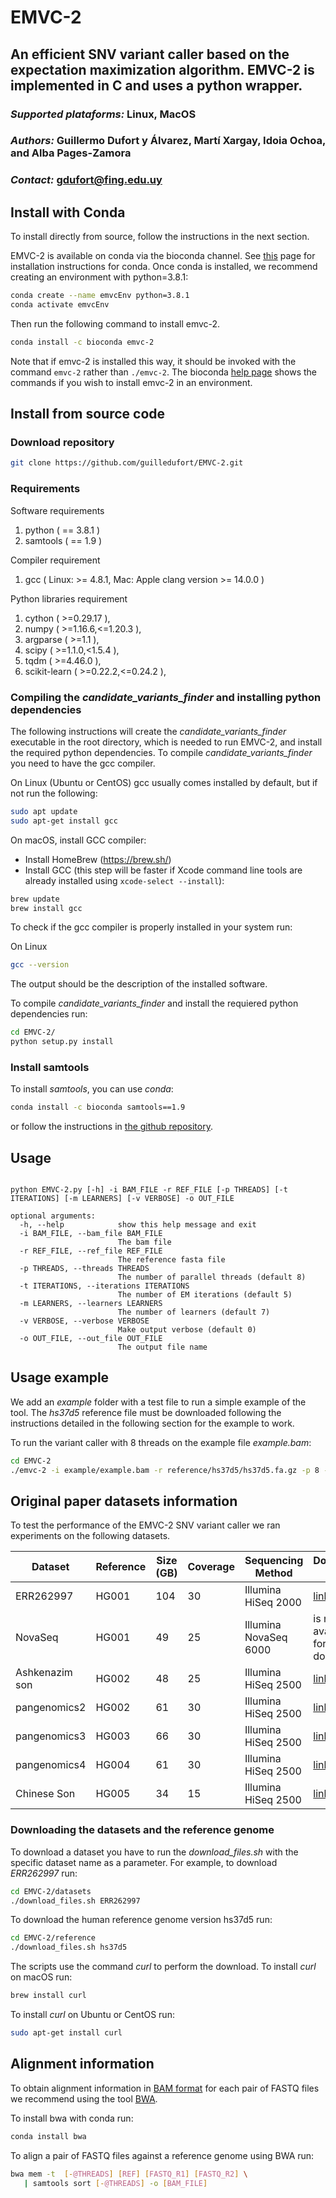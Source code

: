 # EMVC-2
## An efficient SNV variant caller based on the expectation maximization algorithm. EMVC-2 is implemented in C and uses a python wrapper.
### *Supported plataforms:* Linux, MacOS
### *Authors:* Guillermo Dufort y Álvarez, Martí Xargay, Idoia Ochoa, and Alba Pages-Zamora
### *Contact:* gdufort@fing.edu.uy

## Install with Conda

To install directly from source, follow the instructions in the next section.

EMVC-2 is available on conda via the bioconda channel. See [this](https://docs.conda.io/projects/conda/en/latest/user-guide/install/index.html) page for installation instructions for conda. Once conda is installed, we recommend creating an environment with python=3.8.1:
```bash
conda create --name emvcEnv python=3.8.1
conda activate emvcEnv
```

Then run the following command to install emvc-2.
```bash
conda install -c bioconda emvc-2
```
Note that if emvc-2 is installed this way, it should be invoked with the command `emvc-2` rather than `./emvc-2`. The bioconda [help page](https://bioconda.github.io/tutorials/gcb2020.html#conda-environments) shows the commands if you wish to install emvc-2 in an environment.

## Install from source code

### Download repository
```bash
git clone https://github.com/guilledufort/EMVC-2.git
```
### Requirements

Software requirements
1. python ( == 3.8.1 )
2. samtools ( == 1.9 )

Compiler requirement
1. gcc ( Linux: >= 4.8.1, Mac: Apple clang version >= 14.0.0 )

Python libraries requirement
1. cython ( >=0.29.17 ),
2. numpy ( >=1.16.6,<=1.20.3 ),
3. argparse ( >=1.1 ),
4. scipy ( >=1.1.0,<1.5.4 ),
5. tqdm ( >=4.46.0 ),
6. scikit-learn ( >=0.22.2,<=0.24.2 ),

### Compiling the *candidate_variants_finder* and installing python dependencies

The following instructions will create the *candidate_variants_finder* executable in the root directory, which is needed to run EMVC-2, and install the required python dependencies.
To compile *candidate_variants_finder* you need to have the gcc compiler. 

On Linux (Ubuntu or CentOS) gcc usually comes installed by default, but if not run the following:
```bash
sudo apt update
sudo apt-get install gcc
```

On macOS, install GCC compiler:
- Install HomeBrew (https://brew.sh/)
- Install GCC (this step will be faster if Xcode command line tools are already installed using ```xcode-select --install```):
```bash
brew update
brew install gcc
```

To check if the gcc compiler is properly installed in your system run:

On Linux
```bash
gcc --version
```
The output should be the description of the installed software.

To compile *candidate_variants_finder* and install the requiered python dependencies run:
```bash
cd EMVC-2/
python setup.py install
```

### Install samtools

To install *samtools*, you can use *conda*:
```bash
conda install -c bioconda samtools==1.9
```
or follow the instructions in [the github repository](https://github.com/samtools/samtools).

## Usage

```console 

python EMVC-2.py [-h] -i BAM_FILE -r REF_FILE [-p THREADS] [-t ITERATIONS] [-m LEARNERS] [-v VERBOSE] -o OUT_FILE

optional arguments:
  -h, --help            show this help message and exit
  -i BAM_FILE, --bam_file BAM_FILE
                        The bam file
  -r REF_FILE, --ref_file REF_FILE
                        The reference fasta file
  -p THREADS, --threads THREADS
                        The number of parallel threads (default 8)
  -t ITERATIONS, --iterations ITERATIONS
                        The number of EM iterations (default 5)
  -m LEARNERS, --learners LEARNERS
                        The number of learners (default 7)
  -v VERBOSE, --verbose VERBOSE
                        Make output verbose (default 0)
  -o OUT_FILE, --out_file OUT_FILE
                        The output file name

```


## Usage example
We add an *example* folder with a test file to run a simple example of the tool. The *hs37d5* reference file must be downloaded following the instructions detailed in the following section for the example to work.
<!-- If installed using conda, use the command `emvc-2` instead of `python EMVC-2.py`. -->

To run the variant caller with 8 threads on the example file *example.bam*:
```bash
cd EMVC-2
./emvc-2 -i example/example.bam -r reference/hs37d5/hs37d5.fa.gz -p 8 -o example/example.vcf
```

## Original paper datasets information

To test the performance of the EMVC-2 SNV variant caller we ran experiments on the following datasets.

| Dataset        | Reference | Size (GB) | Coverage | Sequencing Method     | Download link                                                                                                                                                       |
|----------------|-----------|-----------|----------|-----------------------|---------------------------------------------------------------------------------------------------------------------------------------------------------------------|
| ERR262997      | HG001     | 104       | 30       | Illumina HiSeq 2000   | [link](https://www.ebi.ac.uk/ena/browser/view/ERA207860?show=reads)                                                                                            |
| NovaSeq        | HG001     | 49        | 25       | Illumina NovaSeq 6000 | is not available for download                                                                                                                                                                   |
| Ashkenazim son | HG002     | 48        | 25       | Illumina HiSeq 2500   | [link](https://ftp-trace.ncbi.nlm.nih.gov/giab/ftp/data/AshkenazimTrio/HG002_NA24385_son/10XGenomics)                                                          |
| pangenomics2   | HG002     | 61        | 30       | Illumina HiSeq 2500   | [link](https://s3-us-west-2.amazonaws.com/human-pangenomics/index.html?prefix=NHGRI_UCSC_panel/HG002/hpp_HG002_NA24385_son_v1/ILMN/downsampled/)               |
| pangenomics3   | HG003     | 66        | 30       | Illumina HiSeq 2500   | [link](https://s3-us-west-2.amazonaws.com/human-pangenomics/index.html?prefix=NHGRI_UCSC_panel/HG002/hpp_HG002_NA24385_son_v1/parents/ILMN/downsampled/HG003/) |
| pangenomics4   | HG004     | 61        | 30       | Illumina HiSeq 2500   | [link](https://s3-us-west-2.amazonaws.com/human-pangenomics/index.html?prefix=NHGRI_UCSC_panel/HG002/hpp_HG002_NA24385_son_v1/parents/ILMN/downsampled/HG004/) |
| Chinese Son    | HG005     | 34        | 15       | Illumina HiSeq 2500   | [link](https://ftp-trace.ncbi.nlm.nih.gov/giab/ftp/data/ChineseTrio/HG005_NA24631_son/NIST_Stanford_Illumina_6kb_matepair/fastqs/)         


### Downloading the datasets and the reference genome

To download a dataset you have to run the *download_files.sh* with the specific dataset name as a parameter.
For example, to download *ERR262997* run:
```bash
cd EMVC-2/datasets
./download_files.sh ERR262997
```

To download the human reference genome version hs37d5 run:
```bash
cd EMVC-2/reference
./download_files.sh hs37d5
```

The scripts use the command *curl* to perform the download. 
To install *curl* on macOS run:
 ```bash
brew install curl
```
To install *curl* on Ubuntu or CentOS run:
 ```bash
sudo apt-get install curl
```

## Alignment information

To obtain alignment information in [BAM format](https://samtools.github.io/hts-specs/SAMv1.pdf) for each pair of FASTQ files we recommend using the tool [BWA](https://github.com/lh3/bwa).

To install bwa with conda run:
 ```bash
conda install bwa
```

To align a pair of FASTQ files against a reference genome using BWA run:
 ```bash
bwa mem -t  [-@THREADS] [REF] [FASTQ_R1] [FASTQ_R2] \
    | samtools sort [-@THREADS] -o [BAM_FILE] 
```

